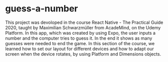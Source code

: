 # guess-a-number
This project was devoloped in the course React Native - The Practical Guide 2020, taught by Maximilian Schwarzmüller from AcadeMind, on the Udemy Platform. In this app, which was created by using Expo, the user inputs a number and the computer tries to guess it. In the end it shows as many guesses were needed to end the game. In this section of the course, we learned how to set our layout for different devices and how to adapt our screen when the device rotates, by using Platform and Dimensions objects.
